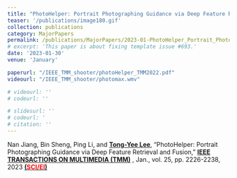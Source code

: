```yaml
---
title: "PhotoHelper: Portrait Photographing Guidance via Deep Feature Retrieval and Fusion"
teaser: '/publications/image180.gif'
collection: publications
category: MajorPapers
permalink: /publications/MajorPapers/2023-01-PhotoHelper_Portrait_Photographing_Guidance_via_Deep_Feature_Retrieval_and_Fusion
# excerpt: 'This paper is about fixing template issue #693.'
date: '2023-01-30'
venue: 'January'

paperurl: "/IEEE_TMM_shooter/photoHelper_TMM2022.pdf"
videourl: "/IEEE_TMM_shooter/photomax.wmv"

# videourl: ''
# codeurl: ''

# slidesurl: ''
# codeurl: '
# citation: ''
---
```

	
Nan Jiang, Bin Sheng, Ping Li, and <strong><u>Tong-Yee Lee</u></strong>,  “PhotoHelper: Portrait Photographing Guidance via Deep Feature Retrieval and Fusion,” <strong><u>IEEE TRANSACTIONS ON MULTIMEDIA (TMM)</u></strong> , Jan., vol. 25, pp. 2226-2238, 2023 <strong><u> (<span style="color:red">SCI/EI</span>)</u></strong>